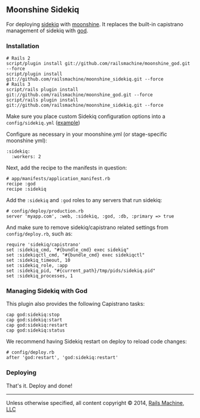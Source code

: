 ## Moonshine Sidekiq

For deploying [sidekiq](http://sidekiq.org/) with [moonshine](http://github.com/railsmachine/moonshine). It replaces the built-in capistrano management of sidekiq with [god](http://godrb.com/).

### Installation

    # Rails 2
    script/plugin install git://github.com/railsmachine/moonshine_god.git --force
    script/plugin install git://github.com/railsmachine/moonshine_sidekiq.git --force
    # Rails 3
    script/rails plugin install git://github.com/railsmachine/moonshine_god.git --force
    script/rails plugin install git://github.com/railsmachine/moonshine_sidekiq.git --force

Make sure you place custom Sidekiq configuration options into a `config/sidekiq.yml` ([example](https://github.com/mperham/sidekiq/blob/master/examples/config.yml))

Configure as necessary in your moonshine.yml (or stage-specific moonshine yml):

    :sidekiq:
      :workers: 2
      

Next, add the recipe to the manifests in question:

    # app/manifests/application_manifest.rb
    recipe :god
    recipe :sidekiq

Add the `:sidekiq` and `:god` roles to any servers that run sidekiq:

    # config/deploy/production.rb
    server 'myapp.com', :web, :sidekiq, :god, :db, :primary => true

And make sure to remove sidekiq/capistrano related settings from `config/deploy.rb`, such as:

    require 'sidekiq/capistrano'
    set :sidekiq_cmd, "#{bundle_cmd} exec sidekiq"
    set :sidekiqctl_cmd, "#{bundle_cmd} exec sidekiqctl"
    set :sidekiq_timeout, 10
    set :sidekiq_role, :app
    set :sidekiq_pid, "#{current_path}/tmp/pids/sidekiq.pid"
    set :sidekiq_processes, 1

### Managing Sidekiq with God

This plugin also provides the following Capistrano tasks:

    cap god:sidekiq:stop
    cap god:sidekiq:start
    cap god:sidekiq:restart
    cap god:sidekiq:status

We recommend having Sidekiq restart on deploy to reload code changes:

    # config/deploy.rb
    after 'god:restart', 'god:sidekiq:restart'

### Deploying

That's it. Deploy and done!


***
Unless otherwise specified, all content copyright &copy; 2014, [Rails Machine, LLC](http://railsmachine.com)
